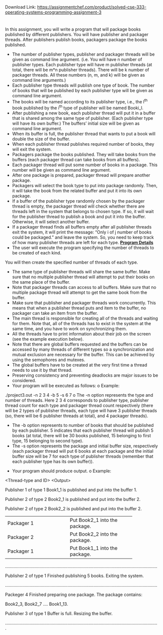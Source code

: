 Download Link: https://assignmentchef.com/product/solved-cse-333-operating-systems-programming-assignment-3
<br>
<h1></h1>

In this assignment, you will  write a program that will package books published by different publishers. You will have publisher and packager threads. After publishers publish books, packagers package the books published.

<ul>

 <li>The number of publisher types, publisher and packager threads will be given as command line argument. (i.e. You will have n number of publisher types. Each publisher type will have m publisher threads (at total, there will be m*n publisher threads). There will be k number of packager threads. All these numbers (n, m, and k) will be given as command line arguments.)</li>

 <li>Each publisher type threads will publish one type of book. The number of books that will be published by each publisher type will be given as command line argument.</li>

 <li>The books will be named according to its publisher type, i.e., the l<sup>th </sup>book published by the i<sup>th </sup>type of publisher will be named Booki_l.</li>

 <li>After publishing a new book, each publisher thread will put it in a buffer that is shared among the same type of publisher. (Each publisher type will have its own buffer.) The buffers’ initial size will be given as command line argument.</li>

 <li>When its buffer is full, the publisher thread that wants to put a book will double the size of the buffer.</li>

 <li>When each publisher thread publishes required number of books, they will exit the system.</li>

 <li>Packagers package the books published. They will take books from the buffers (each packager thread can take books from all buffers).</li>

 <li>Each packager thread will put some number of books in a package. This number will be given as command line argument.</li>

 <li>After one package is prepared, packager thread will prepare another package.</li>

 <li>Packagers will select the book type to put into package randomly. Then, it will take the book from the related buffer and put it into its own package.</li>

 <li>If a buffer of the publisher type randomly chosen by the packager thread is empty, the packager thread will check whether there are threads left in the system that belongs to chosen type. If so, it will wait for the publisher thread to publish a book and put it into the buffer. Otherwise, it will select another buffer.</li>

 <li>If a packager thread finds all buffers empty after all publisher threads exit the system, it will print the message: “Only i of j number of books could be packaged.” and leave the system. So, you need to keep track of how many publisher threads are left for each type. <strong><u>Program Details</u></strong></li>

 <li>The user will execute the program specifying the number of threads to be created of each kind.</li>

</ul>

You will then create the specified number of threads of each type.

<ul>

 <li>The same type of publisher threads will share the same buffer. Make sure that no multiple publisher thread will attempt to put their books on the same place of the buffer.</li>

 <li>Note that packager threads can access to all buffers. Make sure that no multiple package thread will attempt to get the same book from the buffer.</li>

 <li>Make sure that publisher and packager threads work concurrently. This means that when a publisher thread puts and item to the buffer, no packager can take an item from the buffer.</li>

 <li>The main thread is responsible for creating all of the threads and waiting for them. Note that, all of the threads has to exist in the system at the same time, and you have to work on synchronizing them.</li>

 <li>All the threads have to print information about their job on the screen (see the example execution below).</li>

 <li>Note that there are global buffers requested and the buffers can be accessed by many threads of different types so a synchronization and mutual exclusion are necessary for the buffer. This can be achieved by using the semophores and mutexes.</li>

 <li>The global buffers have to be created at the very first time a thread needs to use it by that thread.</li>

 <li>Preserving consistency and preventing deadlocks are major issues to be considered.</li>

 <li>Your program will be executed as follows: o Example:</li>

</ul>

./project3.out -n 2 3 4 -b 5 -s 6 7 o The -n option represents the type and number of threads. Here 2 3 4 corresponds to publisher type, publisher thread count for each type and packager thread count respectively (there will be 2 types of publisher threads, each type will have 3 publisher threads (so, there will be 6 publisher threads at total), and 4 packager threads).

<ul>

 <li>The -b option represents to number of books that should be published by each publisher. 5 indicates that each publisher thread will publish 5 books (at total, there will be 30 books published, 15 belonging to first type, 15 belonging to second type).</li>

 <li>The -s option represents the package and initial buffer size, respectively (each packager thread will put 6 books at each package and the initial buffer size will be 7 for each type of publisher threads (remember that each publisher type has its own buffer)).</li>

</ul>

<ul>

 <li>Your program should produce output. o Example:</li>

</ul>

&lt;Thread-type and ID&gt;                       &lt;Output&gt;

Publisher 1 of type 1             Book1_1 is published and put into the buffer 1.

Publisher 2 of type 2             Book2_1 is published and put into the buffer 2.

Publisher 2 of type 2              Book2_2 is published and put into the buffer 2.

<table width="386">

 <tbody>

  <tr>

   <td width="189">Packager 1</td>

   <td width="197">Put Book2_1 into the package.</td>

  </tr>

  <tr>

   <td width="189">Packager 2</td>

   <td width="197">Put Book2_2 into the package.</td>

  </tr>

  <tr>

   <td width="189">Packager 1</td>

   <td width="197">Put Book1_1 into the package.</td>

  </tr>

 </tbody>

</table>

…………………………………………………………………………………………………………….

Publisher 2 of type 1              Finished publishing 5 books. Exiting the system.

…………………………………………………………………………………………………………….

Packeger 4                             Finished preparing one package. The package contains:

Book2_3, Book2_7 …. Book1_13.

Publisher 3 of type 1               Buffer is full. Resizing the buffer.

……………………………………………………………………………………………………………..


